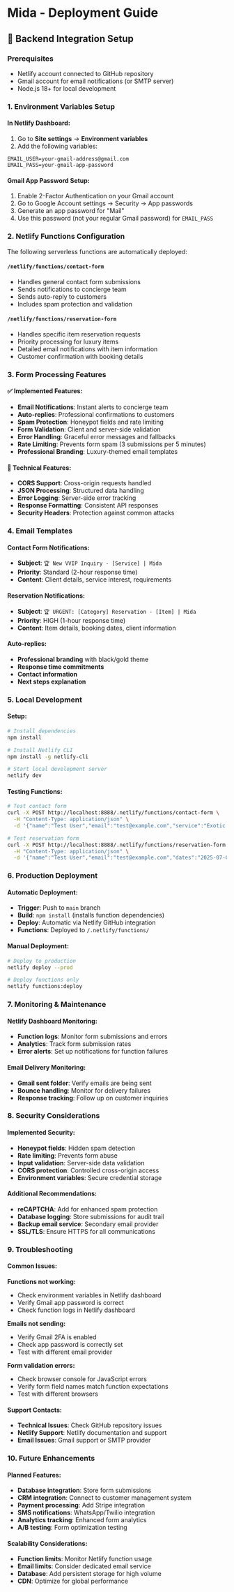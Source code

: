 # Mida - Deployment Guide

## 🚀 Backend Integration Setup

### Prerequisites
- Netlify account connected to GitHub repository
- Gmail account for email notifications (or SMTP server)
- Node.js 18+ for local development

### 1. Environment Variables Setup

#### In Netlify Dashboard:
1. Go to **Site settings** → **Environment variables**
2. Add the following variables:

```
EMAIL_USER=your-gmail-address@gmail.com
EMAIL_PASS=your-gmail-app-password
```

#### Gmail App Password Setup:
1. Enable 2-Factor Authentication on your Gmail account
2. Go to Google Account settings → Security → App passwords
3. Generate an app password for "Mail"
4. Use this password (not your regular Gmail password) for `EMAIL_PASS`

### 2. Netlify Functions Configuration

The following serverless functions are automatically deployed:

#### `/netlify/functions/contact-form`
- Handles general contact form submissions
- Sends notifications to concierge team
- Sends auto-reply to customers
- Includes spam protection and validation

#### `/netlify/functions/reservation-form`
- Handles specific item reservation requests
- Priority processing for luxury items
- Detailed email notifications with item information
- Customer confirmation with booking details

### 3. Form Processing Features

#### ✅ Implemented Features:
- **Email Notifications**: Instant alerts to concierge team
- **Auto-replies**: Professional confirmations to customers
- **Spam Protection**: Honeypot fields and rate limiting
- **Form Validation**: Client and server-side validation
- **Error Handling**: Graceful error messages and fallbacks
- **Rate Limiting**: Prevents form spam (3 submissions per 5 minutes)
- **Professional Branding**: Luxury-themed email templates

#### 🔧 Technical Features:
- **CORS Support**: Cross-origin requests handled
- **JSON Processing**: Structured data handling
- **Error Logging**: Server-side error tracking
- **Response Formatting**: Consistent API responses
- **Security Headers**: Protection against common attacks

### 4. Email Templates

#### Contact Form Notifications:
- **Subject**: `🏆 New VVIP Inquiry - [Service] | Mida`
- **Priority**: Standard (2-hour response time)
- **Content**: Client details, service interest, requirements

#### Reservation Notifications:
- **Subject**: `🏆 URGENT: [Category] Reservation - [Item] | Mida`
- **Priority**: HIGH (1-hour response time)
- **Content**: Item details, booking dates, client information

#### Auto-replies:
- **Professional branding** with black/gold theme
- **Response time commitments**
- **Contact information**
- **Next steps explanation**

### 5. Local Development

#### Setup:
```bash
# Install dependencies
npm install

# Install Netlify CLI
npm install -g netlify-cli

# Start local development server
netlify dev
```

#### Testing Functions:
```bash
# Test contact form
curl -X POST http://localhost:8888/.netlify/functions/contact-form \
  -H "Content-Type: application/json" \
  -d '{"name":"Test User","email":"test@example.com","service":"Exotic Car Rental","message":"Test message"}'

# Test reservation form
curl -X POST http://localhost:8888/.netlify/functions/reservation-form \
  -H "Content-Type: application/json" \
  -d '{"name":"Test User","email":"test@example.com","dates":"2025-07-01 to 2025-07-03","location":"Dubai","item":"Bugatti Chiron"}'
```

### 6. Production Deployment

#### Automatic Deployment:
- **Trigger**: Push to `main` branch
- **Build**: `npm install` (installs function dependencies)
- **Deploy**: Automatic via Netlify GitHub integration
- **Functions**: Deployed to `/.netlify/functions/`

#### Manual Deployment:
```bash
# Deploy to production
netlify deploy --prod

# Deploy functions only
netlify functions:deploy
```

### 7. Monitoring & Maintenance

#### Netlify Dashboard Monitoring:
- **Function logs**: Monitor form submissions and errors
- **Analytics**: Track form submission rates
- **Error alerts**: Set up notifications for function failures

#### Email Delivery Monitoring:
- **Gmail sent folder**: Verify emails are being sent
- **Bounce handling**: Monitor for delivery failures
- **Response tracking**: Follow up on customer inquiries

### 8. Security Considerations

#### Implemented Security:
- **Honeypot fields**: Hidden spam detection
- **Rate limiting**: Prevents form abuse
- **Input validation**: Server-side data validation
- **CORS protection**: Controlled cross-origin access
- **Environment variables**: Secure credential storage

#### Additional Recommendations:
- **reCAPTCHA**: Add for enhanced spam protection
- **Database logging**: Store submissions for audit trail
- **Backup email service**: Secondary email provider
- **SSL/TLS**: Ensure HTTPS for all communications

### 9. Troubleshooting

#### Common Issues:

**Functions not working:**
- Check environment variables in Netlify dashboard
- Verify Gmail app password is correct
- Check function logs in Netlify dashboard

**Emails not sending:**
- Verify Gmail 2FA is enabled
- Check app password is correctly set
- Test with different email provider

**Form validation errors:**
- Check browser console for JavaScript errors
- Verify form field names match function expectations
- Test with different browsers

#### Support Contacts:
- **Technical Issues**: Check GitHub repository issues
- **Netlify Support**: Netlify documentation and support
- **Email Issues**: Gmail support or SMTP provider

### 10. Future Enhancements

#### Planned Features:
- **Database integration**: Store form submissions
- **CRM integration**: Connect to customer management system
- **Payment processing**: Add Stripe integration
- **SMS notifications**: WhatsApp/Twilio integration
- **Analytics tracking**: Enhanced form analytics
- **A/B testing**: Form optimization testing

#### Scalability Considerations:
- **Function limits**: Monitor Netlify function usage
- **Email limits**: Consider dedicated email service
- **Database**: Add persistent storage for high volume
- **CDN**: Optimize for global performance
